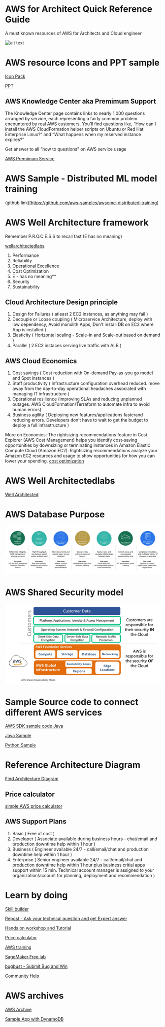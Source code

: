 # AWS for Architect Quick Reference Guide
A must known resources of AWS for Architects and Cloud engineer

![alt text](https://github.com/bikashkumars/aws-resource-architect/blob/main/aws_groups.JPG)


# AWS resource Icons and PPT sample

[Icon Pack](https://aws.amazon.com/architecture/icons/)

[PPT](https://aws.amazon.com/architecture/icons/)

## AWS Knowledge Center aka Premimum Support

The Knowledge Center page contains links to nearly 1,000 questions arranged by service,
each representing a fairly common problem encountered by real AWS customers. You’ll find
questions like, “How can I install the AWS CloudFormation helper scripts on Ubuntu or
Red Hat Enterprise Linux?” and “What happens when my reserved instance expires?”

Get answer to all "how to questions" on AWS service usage

[AWS Premimum Service](https://aws.amazon.com/premiumsupport/knowledge-center/)

# AWS Sample - Distributed ML model training

(github link)[https://github.com/aws-samples/awsome-distributed-training]

# AWS Well Architecture framework

Remember P.R.O.C.E.S.S to recall fast (E has no meaning)

[wellarchitectedlabs](https://www.wellarchitectedlabs.com/cost/100_labs/100_5_cost_visualization/)

1. Performance
2. Reliability
3. Operational Excellence
4. Cost Optimization
5. E - has no meaning**
6. Security
7. Sustainability

## Cloud Architecture Design principle

1. Design for Failures ( atleast 2 EC2 instances, as anything may fail )
2. Decouple or Loose coupling ( Microservice Architecture, deploy with low dependency, Avoid monolith Apps, Don't install DB on EC2 where App is installed )
3. Elasticity ( Horizontal scaling - Scale-in and Scale-out based on demand )
4. Parallel ( 2 EC2 instaces serving live traffic with ALB )

## AWS Cloud Economics

1. Cost savings ( Cost reduction with On-demand Pay-as-you go model and Spot instances )
2. Staff productivity ( Infrastructure configuration overhead reduced. move away from the day-to-day operational headaches associated with managing IT
infrastructure )
3. Operational resilience (improving SLAs and reducing unplanned outages. AWS CloudFormation/Terraform to automate infra to avoid human errors)
4. Business agility ( Deploying new features/applications fasterand reducing errors. Developers don’t have to wait to get the budget to deploy a full infrastructure )

More on Economics: The rightsizing recommendations feature in Cost Explorer (AWS Cost Management) helps you identify cost-saving opportunities by downsizing or terminating instances in Amazon Elastic Compute Cloud (Amazon EC2). Rightsizing recommendations analyze your Amazon EC2 resources and usage to show opportunities for how you can lower your spending.
[cost optimization](https://docs.aws.amazon.com/cost-management/latest/userguide/ce-rightsizing.html)

# AWS Well Architectedlabs

[Well Architected](https://www.wellarchitectedlabs.com/)

# AWS Database Purpose

![db usecase](purpose_build_db_type_use_case.JPG)

# AWS Shared Security model

![Shared Security model](aws_shared_responsibility.JPG)

# Sample Source code to connect different AWS services

[AWS SDK sample code Java](https://github.com/awsdocs/aws-doc-sdk-examples/tree/main/javav2/example_code)

[Java Sample](https://github.com/awsdocs/aws-doc-sdk-examples/tree/main/javav2/example_code/s3)

[Python Sample](https://github.com/awsdocs/aws-doc-sdk-examples/tree/main/python/example_code)

# Reference Architecture Diagram

[Find Architecture Diagram](https://aws.amazon.com/architecture/reference-architecture-diagrams)

## Price calculator

[simple AWS price calculator](https://calculator.s3.amazonaws.com/index.html)

## AWS Support Plans

1. Basic ( Free of cost )
2. Developer ( Associate available during business hours - chat/email and production downtime help within 1 hour )
3. Business ( Engineer available 24/7 - call/email/chat and production downtime help within 1 hour )
4. Enterprise ( Senior engineer available 24/7 - call/email/chat and production downtime help within 1 hour plus business critial apps support within 15 min. Technical account manager is assigned to your organization/account for planning, deployment and recommendation )

# Learn by doing

[Skill builder](https://skillbuilder.aws)

[Repost - Ask your technical question and get Expert answer](https://repost.aws)

[Hands on workshop and Tutorial](https://workshops.aws)

[Price calculator](https://calculator.aws)

[AWS training](https://aws.training)

[SageMaker Free lab](https://studiolab.sagemaker.aws)

[bugbust - Submit Bug and Win](https://bugbust.aws/)

[Community Help](https://honeycodecommunity.aws/)


# AWS archives

[AWS Archive](https://github.com/amazon-archives/)

[Sample App with DynamoDB](https://github.com/amazon-archives/aws-full-stack-template)
